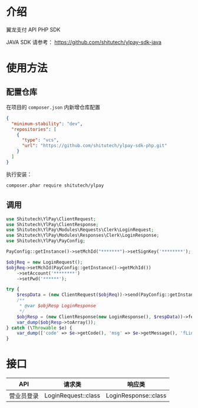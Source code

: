 # 介绍

翼龙支付 API PHP SDK

JAVA SDK 请参考： https://github.com/shitutech/ylpay-sdk-java

# 使用方法

## 配置仓库

在项目的 ``composer.json`` 内新增仓库配置

```json
{
  "minimum-stability": "dev",
  "repositories": [
    {
      "type": "vcs",
      "url": "https://github.com/shitutech/ylpay-sdk-php.git"
    }
  ]
}
```

执行安装：

```shell
composer.phar require shitutech/ylpay
```
## 调用

```php
use Shitutech\YlPay\ClientRequest;
use Shitutech\YlPay\ClientResponse;
use Shitutech\YlPay\Modules\Requests\Clerk\LoginRequest;
use Shitutech\YlPay\Modules\Responses\Clerk\LoginResponse;
use Shitutech\YlPay\PayConfig;

PayConfig::getInstance()->setMchId("*******")->setSignKey('********');

$objReq = new LoginRequest();
$objReq->setMchId(PayConfig::getInstance()->getMchId())
    ->setAccount('********')
    ->setPwd('******');

try {
    $respData = (new ClientRequest($objReq))->send(PayConfig::getInstance()->getSignKey());
    /**
     * @var $objResp LoginResponse
     */
    $objResp = (new ClientResponse(new LoginResponse(), $respData))->fetchResult();
    var_dump($objResp->toArray());
} catch (\Throwable $e) {
    var_dump(['code' => $e->getCode(), 'msg' => $e->getMessage(), 'fLine' => $e->getFile() . ":" . $e->getLine(),]);
}

```

# 接口

| API   | 请求类                 | 响应类                  |
|-------|---------------------|----------------------|
| 营业员登录 | LoginRequest::class | LoginResponse::class |
